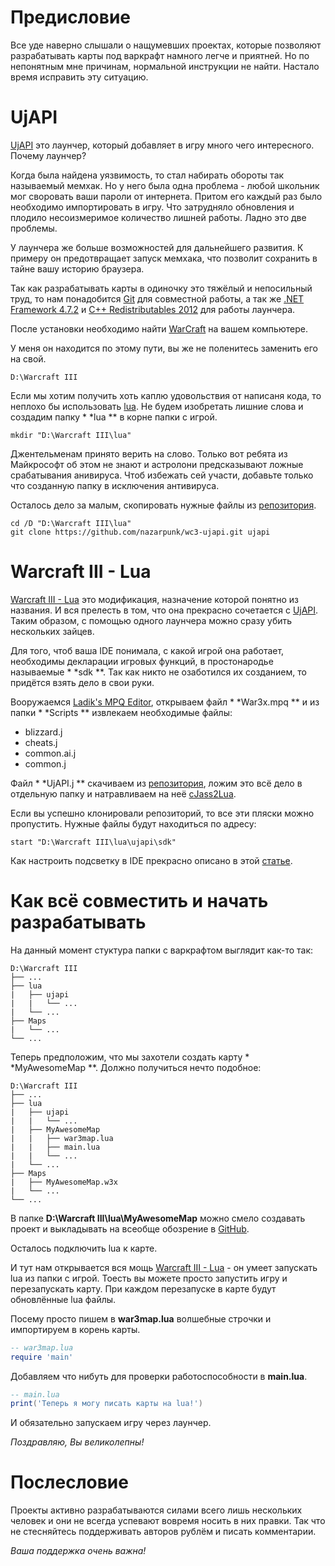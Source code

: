 Предисловие
=
Все уде наверно слышали о нащумевших проектах, которые позволяют разрабатывать карты под варкрафт намного легче и приятней. Но по непонятным мне причинам, нормальной инструкции не найти. Настало время исправить эту ситуацию.

UjAPI
=
[UjAPI](https://xgm.guru/p/ujapi/UjAPI-Resource) это лаунчер, который добавляет в игру много чего интересного. Почему лаунчер?

Когда была найдена уязвимость, то стал набирать обороты так называемый мемхак. Но у него была одна проблема - любой школьник мог своровать ваши пароли от интернета. Притом его каждый раз было необходимо импортировать в игру. Что затрудняло обновления и плодило несоизмеримое количество лишней работы. Ладно это две проблемы.

У лаунчера же больше возможностей для дальнейшего развития. К примеру он предотвращает запуск мемхака, что позволит сохранить в тайне вашу историю браузера.

Так как разрабатывать карты в одиночку это тяжёлый и непосильный труд, то нам понадобится [Git](https://gitforwindows.org) для совместной работы, а так же [.NET Framework 4.7.2](http://go.microsoft.com/fwlink/?linkid=863265) и [C++ Redistributables 2012](https://support.microsoft.com/en-us/topic/the-latest-supported-visual-c-downloads-2647da03-1eea-4433-9aff-95f26a218cc0) для работы лаунчера.

После установки необходимо найти [WarCraft](https://www.google.com/search?q=warcraft+3+1.26+%D1%81%D0%BA%D0%B0%D1%87%D0%B0%D1%82%D1%8C+%D0%B1%D0%B5%D0%B7+%D1%81%D0%BC%D1%81+%D0%B8+%D1%80%D0%B5%D0%B3%D0%B8%D1%81%D1%82%D1%80%D0%B0%D1%86%D0%B8%D0%B8) на вашем компьютере.

У меня он находится по этому пути, вы же не поленитесь заменить его на свой.

```
D:\Warcraft III
```

Если мы хотим получить хоть каплю удовольствия от написаня кода, то неплохо бы использовать [lua](https://www.lua.org/). Не будем изобретать лишние слова и создадим папку
*
*lua
** в корне папки с игрой.

```
mkdir "D:\Warcraft III\lua"
```

Джентельменам принято верить на слово. Только вот ребята из Майкрософт об этом не знают и астролони предсказывают ложные срабатывания анивируса. Чтоб избежать сей участи, добавьте только что созданную папку в исключения антивируса.

Осталось дело за малым, скопировать нужные файлы из [репозитория](https://github.com/nazarpunk/wc3-ujapi).

```
cd /D "D:\Warcraft III\lua"
git clone https://github.com/nazarpunk/wc3-ujapi.git ujapi
```

Warcraft III - Lua
=

[Warcraft III - Lua](https://xgm.guru/p/war3-lua/index) это модификация, назначение которой понятно из названия. И вся прелесть в том, что она прекрасно сочетается с [UjAPI](https://xgm.guru/p/ujapi/UjAPI-Resource). Таким образом, с помощью одного лаунчера можно сразу убить нескольких зайцев.

Для того, чтоб ваша IDE понимала, с какой игрой она работает, необходимы декларации игровых функций, в простонародье называемые
*
*sdk
**. Так как никто не озаботился их созданием, то придётся взять дело в свои руки.

Вооружаемся [Ladik's MPQ Editor](https://xgm.guru/p/wc3/ladiks-mpq), открываем файл
*
*War3x.mpq
** и из папки
*
*Scripts
** извлекаем необходимые файлы:

- blizzard.j
- cheats.j
- common.ai.j
- common.j

Файл
*
*UjAPI.j
** скачиваем из [репозитория](https://github.com/UnryzeC/UjAPI), ложим это всё дело в отдельную папку и натравливаем на неё [cJass2Lua](https://xgm.guru/p/wc3/237543).

Если вы успешно клонировали репозиторий, то все эти пляски можно пропустить. Нужные файлы будут находиться по адресу:

```
start "D:\Warcraft III\lua\ujapi\sdk"
```

Как настроить подсветку в IDE прекрасно описано в этой [статье](https://xgm.guru/p/wc3/lua-highlight).

Как всё совместить и начать разрабатывать
=
На данный момент стуктура папки с варкрафтом выглядит как-то так:

```
D:\Warcraft III
├── ...
├── lua
|   ├── ujapi
|   |   └── ...
|   └── ...
├── Maps
|   └── ...
└── ...
```

Теперь предположим, что мы захотели создать карту
*
*MyAwesomeMap
**. Должно получиться нечто подобное:

```
D:\Warcraft III
├── ...
├── lua
|   ├── ujapi
|   |   └── ...
|   ├── MyAwesomeMap
|   |   ├── war3map.lua
|   |   ├── main.lua
|   |   └── ...
|   └── ...
├── Maps
|   ├── MyAwesomeMap.w3x
|   └── ...
└── ...
```

В папке **D:\Warcraft III\lua\MyAwesomeMap** можно смело создавать проект и выкладывать на всеобще обозрение в [GitHub](https://github.com/). 

Осталось подключить lua к карте.

И тут нам открывается вся мощь [Warcraft III - Lua](https://xgm.guru/p/war3-lua/index) - он умеет запускать lua из папки с игрой. Тоесть вы можете просто запустить игру и перезапускать карту. При каждом перезапуске в карте будут обновлённые lua файлы.

Посему просто пишем в **war3map.lua** волшебные строчки и импортируем в корень карты.

```lua
-- war3map.lua
require 'main'
```

Добавляем что нибуть для проверки работоспособности в **main.lua**. 

```lua
-- main.lua
print('Теперь я могу писать карты на lua!')
```

И обязательно запускаем игру через лаунчер.

*Поздравляю, Вы великолепны!*

Послесловие
=
Проекты активно разрабатываются силами всего лишь нескольких человек и они не всегда успевают вовремя носить в них правки. Так что не стесняйтесь поддерживать авторов рублём и писать комментарии.

*Ваша поддержка очень важна!*

